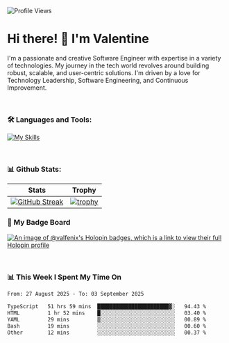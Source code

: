 
    
![Profile Views](https://komarev.com/ghpvc/?username=theodogwutech&color=blue)

# Hi there! 👋 I'm Valentine 
I'm a passionate and creative Software Engineer with expertise in a variety of technologies. My journey in the tech world revolves around building robust, scalable, and user-centric solutions. I'm driven by a love for Technology Leadership, Software Engineering, and Continuous Improvement.

<br />



### 🛠 Languages and Tools:

[![My Skills](https://skillicons.dev/icons?i=nodejs,js,nestjs,nextjs,react,vuejs,nuxtjs,express,tailwind,styledcomponents,materialui,mongodb,sequelize,mysql,postgres,pinia,redux,vite,html,css,pug,aws,prisma,bitbucket,bootstrap,emotion,git,gitlab,go,heroku,jest,netlify,nginx,npm,postman,rabbitmq,redis,supabase,svg,github,ts,ubuntu,vercel,vscode,yarn,powershell&perline=15)](https://skillicons.dev)

<br />

### 📊 Github Stats:

| Stats            | Trophy               |
|-----------------------|-------------------|
| [![GitHub Streak](https://streak-stats.demolab.com?user=theodogwutech&theme=great-gatsby&hide_border=true&border_radius=9.9)](https://git.io/streak-stats) | [![trophy](https://github-profile-trophy.vercel.app/?username=theodogwutech&theme=darkhub&column=7)](https://github.com/ryo-ma/github-profile-trophy) |

### 🥇 My Badge Board
[![An image of @valfenix's Holopin badges, which is a link to view their full Holopin profile](https://holopin.me/valfenix)](https://holopin.io/@valfenix)

<br />

### 📊 This Week I Spent My Time On
<!--START_SECTION:waka-->

```txt
From: 27 August 2025 - To: 03 September 2025

TypeScript   51 hrs 59 mins  ███████████████████████▓░   94.43 %
HTML         1 hr 52 mins    █░░░░░░░░░░░░░░░░░░░░░░░░   03.40 %
YAML         29 mins         ▒░░░░░░░░░░░░░░░░░░░░░░░░   00.89 %
Bash         19 mins         ░░░░░░░░░░░░░░░░░░░░░░░░░   00.60 %
Other        12 mins         ░░░░░░░░░░░░░░░░░░░░░░░░░   00.37 %
```

<!--END_SECTION:waka-->




